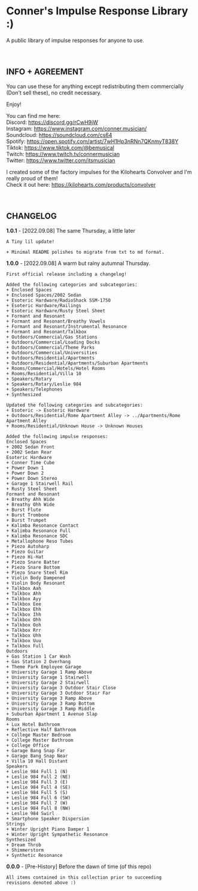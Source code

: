 #	Conner's Impulse Response Library :)
A public library of impulse responses for anyone to use.
<br/><br/><br/>


##        INFO + AGREEMENT
You can use these for anything except redistributing them commercially
(Don't sell these), no credit necessary.
<br/>

Enjoy!
<br/>

You can find me here:<br/>
Discord:	https://discord.gg/rCwH9jW<br/>
Instagram:	https://www.instagram.com/conner.musician/<br/>
Soundcloud:	https://soundcloud.com/cs64<br/>
Spotify:	https://open.spotify.com/artist/7wH1Hp3nRNn7QKnmyT838Y<br/>
Tiktok:		https://www.tiktok.com/@bemusical<br/>
Twitch:		https://www.twitch.tv/connermusician<br/>
Twitter:	https://www.twitter.com/itsmusician<br/>

I created some of the factory impulses for the Kilohearts Convolver
and I'm really proud of them!
<br/>
Check it out here: https://kilohearts.com/products/convolver
<br/><br/><br/>


##            CHANGELOG

**1.0.1** - [2022.09.08] The same Thursday, a little later
<br/>

	A Tiny lil update!
	
	+ Minimal README polishes to migrate from txt to md format.
	
**1.0.0** - [2022.09.08] A warm but rainy autumnal Thursday.
<br/>

	First official release including a changelog!
	
	Added the following categories and subcategories:
	+ Enclosed Spaces
	+ Enclosed Spaces/2002 Sedan
	+ Esoteric Hardware/RadioShack SSM-1750
	+ Esoteric Hardware/Railings
	+ Esoteric Hardware/Rusty Steel Sheet
	+ Formant and Resonant
	+ Formant and Resonant/Breathy Vowels
	+ Formant and Resonant/Instrumental Resonance
	+ Formant and Resonant/Talkbox
	+ Outdoors/Commercial/Gas Stations
	+ Outdoors/Commercial/Loading Docks
	+ Outdoors/Commercial/Theme Parks
	+ Outdoors/Commercial/Universities
	+ Outdoors/Residential/Apartments
	+ Outdoors/Residential/Apartments/Suburban Apartments
	+ Rooms/Commercial/Hotels/Hotel Rooms
	+ Rooms/Residential/Villa 10
	+ Speakers/Rotary
	+ Speakers/Rotary/Leslie 984
	+ Speakers/Telephones
	+ Synthesized
	
	Updated the following categories and subcategories:
	+ Esoteric -> Esoteric Hardware
	+ Outdoors/Residential/Rome Apartment Alley -> ../Apartments/Rome Apartment Alley
	+ Rooms/Residential/Unknown House -> Unknown Houses
	
	Added the following impulse responses:
	Enclosed Spaces
	+ 2002 Sedan Front
	+ 2002 Sedan Rear
	Esoteric Hardware
	+ Conner Time Cube
	+ Power Down 1
	+ Power Down 2
	+ Power Down Stereo
	+ Garage 1 Stairwell Rail
	+ Rusty Steel Sheet
	Formant and Resonant
	+ Breathy Ahh Wide
	+ Breathy Ohh Wide
	+ Burst Flute
	+ Burst Trombone
	+ Burst Trumpet
	+ Kalimba Resonance Contact
	+ Kalimba Resonance Full
	+ Kalimba Resonance SDC
	+ Metallophone Reso Tubes
	+ Piezo Autoharp
	+ Piezo Guitar
	+ Piezo Hi-Hat
	+ Piezo Snare Batter
	+ Piezo Snare Bottom
	+ Piezo Snare Steel Rim
	+ Violin Body Dampened
	+ Violin Body Resonant
	+ Talkbox Aah
	+ Talkbox Ahh
	+ Talkbox Ayy
	+ Talkbox Eee
	+ Talkbox Ehh
	+ Talkbox Ihh
	+ Talkbox Ohh
	+ Talkbox Ooh
	+ Talkbox Rrr
	+ Talkbox Uhh
	+ Talkbox Uuu
	+ Talkbox Full
	Outdoors
	+ Gas Station 1 Car Wash
	+ Gas Station 2 Overhang
	+ Theme Park Employee Garage
	+ University Garage 1 Ramp Above
	+ University Garage 1 Stairwell
	+ University Garage 2 Stairwell
	+ University Garage 3 Outdoor Stair Close
	+ University Garage 3 Outdoor Stair Far
	+ University Garage 3 Ramp Above
	+ University Garage 3 Ramp Bottom
	+ University Garage 3 Ramp Middle
	+ Suburban Apartment 1 Avenue Slap
	Rooms
	+ Lux Hotel Bathroom
	+ Reflective Half Bathroom
	+ College Master Bedroom
	+ College Master Bathroom
	+ College Office
	+ Garage Bang Snap Far
	+ Garage Bang Snap Near
	+ Villa 10 Hall Distant
	Speakers
	+ Leslie 984 Full 1 (N)
	+ Leslie 984 Full 2 (NE)
	+ Leslie 984 Full 3 (E)
	+ Leslie 984 Full 4 (SE)
	+ Leslie 984 Full 5 (S)
	+ Leslie 984 Full 6 (SW)
	+ Leslie 984 Full 7 (W)
	+ Leslie 984 Full 8 (NW)
	+ Leslie 984 Swirl
	+ Smartphone Speaker Dispersion
	Strings
	+ Winter Upright Piano Damper 1
	+ Winter Upright Sympathetic Resonance
	Synthesized
	+ Dream Throb
	+ Shimmerstorm
	+ Synthetic Resonance



**0.0.0** - [Pre-History] Before the dawn of time (of this repo)
<br/>

	All items contained in this collection prior to succeeding
	revisions denoted above :)
